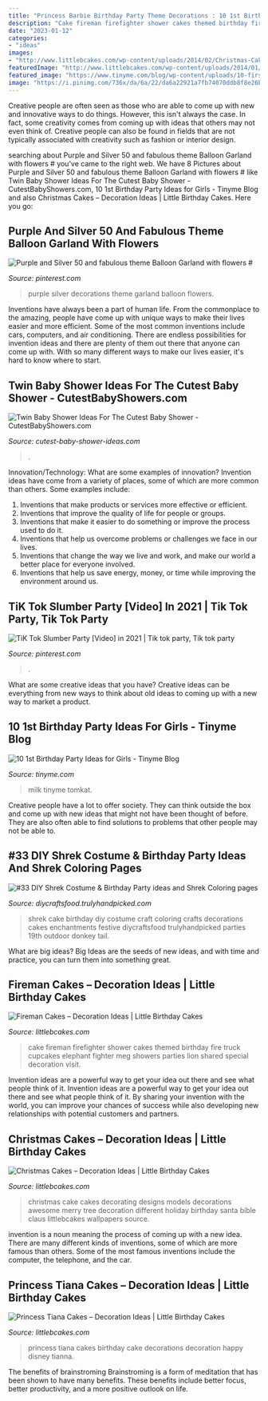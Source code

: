 ```yaml
---
title: "Princess Barbie Birthday Party Theme Decorations : 10 1st Birthday Party Ideas For Girls"
description: "Cake fireman firefighter shower cakes themed birthday fire truck cupcakes elephant fighter meg showers parties lion shared special decoration visit"
date: "2023-01-12"
categories:
- "ideas"
images:
- "http://www.littlebcakes.com/wp-content/uploads/2014/02/Christmas-Cake-Ideas-1024x936.jpg"
featuredImage: "http://www.littlebcakes.com/wp-content/uploads/2014/01/Princess-Tiana-Cake-Decorations.jpg"
featured_image: "https://www.tinyme.com/blog/wp-content/uploads/10-first-birthday-party-ideas-for-girls/10-First-Birthday-Party-Ideas-for-Girls-8.jpg"
image: "https://i.pinimg.com/736x/da/6a/22/da6a22921a7fb74070ddb8f8e26b7318.jpg"
---
```



Creative people are often seen as those who are able to come up with new and innovative ways to do things. However, this isn't always the case. In fact, some creativity comes from coming up with ideas that others may not even think of. Creative people can also be found in fields that are not typically associated with creativity such as fashion or interior design.

	

		
searching about Purple and Silver 50 and fabulous theme Balloon Garland with flowers # you've came to the right web. We have 8 Pictures about Purple and Silver 50 and fabulous theme Balloon Garland with flowers # like Twin Baby Shower Ideas For The Cutest Baby Shower - CutestBabyShowers.com, 10 1st Birthday Party Ideas for Girls - Tinyme Blog and also Christmas Cakes – Decoration Ideas | Little Birthday Cakes. Here you go:
		
    
## Purple And Silver 50 And Fabulous Theme Balloon Garland With Flowers #

<img loading=lazy src="https://i.pinimg.com/736x/37/49/9e/37499e868958c8c9f590cac789ddc71c.jpg" onerror="this.onerror=null;this.src='https://tse4.mm.bing.net/th?id=OIP.3fQM-ArqizMgOhGCUChqpgHaJ3&amp;pid=15.1';" alt="Purple and Silver 50 and fabulous theme Balloon Garland with flowers #">

_Source: pinterest.com_

>purple silver decorations theme garland balloon flowers. 

	

Inventions have always been a part of human life. From the commonplace to the amazing, people have come up with unique ways to make their lives easier and more efficient. Some of the most common inventions include cars, computers, and air conditioning. There are endless possibilities for invention ideas and there are plenty of them out there that anyone can come up with. With so many different ways to make our lives easier, it's hard to know where to start.

    
## Twin Baby Shower Ideas For The Cutest Baby Shower - CutestBabyShowers.com

<img loading=lazy src="https://www.cutest-baby-shower-ideas.com/images/twinballoons.jpg" onerror="this.onerror=null;this.src='https://tse1.mm.bing.net/th?id=OIP.V2K2CiONR4uMhyGHaynYRgHaLH&amp;pid=15.1';" alt="Twin Baby Shower Ideas For The Cutest Baby Shower - CutestBabyShowers.com">

_Source: cutest-baby-shower-ideas.com_

>. 

	

Innovation/Technology: What are some examples of innovation?
Invention ideas have come from a variety of places, some of which are more common than others. Some examples include:
1. Inventions that make products or services more effective or efficient. 
2. Inventions that improve the quality of life for people or groups. 
3. Inventions that make it easier to do something or improve the process used to do it. 
4. Inventions that help us overcome problems or challenges we face in our lives. 
5. Inventions that change the way we live and work, and make our world a better place for everyone involved. 
6. Inventions that help us save energy, money, or time while improving the environment around us.

    
## TiK Tok Slumber Party [Video] In 2021 | Tik Tok Party, Tik Tok Party

<img loading=lazy src="https://i.pinimg.com/736x/da/6a/22/da6a22921a7fb74070ddb8f8e26b7318.jpg" onerror="this.onerror=null;this.src='https://tse2.mm.bing.net/th?id=OIP.zY0G0_Mq7MJvIklD91-s7wHaNK&amp;pid=15.1';" alt="TiK Tok Slumber Party [Video] in 2021 | Tik tok party, Tik tok party">

_Source: pinterest.com_

>. 

	

What are some creative ideas that you have?
Creative ideas can be everything from new ways to think about old ideas to coming up with a new way to market a product.

    
## 10 1st Birthday Party Ideas For Girls - Tinyme Blog

<img loading=lazy src="https://www.tinyme.com/blog/wp-content/uploads/10-first-birthday-party-ideas-for-girls/10-First-Birthday-Party-Ideas-for-Girls-8.jpg" onerror="this.onerror=null;this.src='https://tse4.mm.bing.net/th?id=OIP.VpCGWSmRzk9VFnfne6DS-wHaLH&amp;pid=15.1';" alt="10 1st Birthday Party Ideas for Girls - Tinyme Blog">

_Source: tinyme.com_

>milk tinyme tomkat. 

	

Creative people have a lot to offer society. They can think outside the box and come up with new ideas that might not have been thought of before. They are also often able to find solutions to problems that other people may not be able to.

    
## #33 DIY Shrek Costume &amp; Birthday Party Ideas And Shrek Coloring Pages

<img loading=lazy src="https://diycraftsfood.trulyhandpicked.com/wp-content/uploads/2016/07/Shrek-Party-Idea_ce.jpg" onerror="this.onerror=null;this.src='https://tse4.mm.bing.net/th?id=OIP.faPV56EicJDY4u4JxAbqfgHaJ3&amp;pid=15.1';" alt="#33 DIY Shrek Costume &amp; Birthday Party ideas and Shrek Coloring pages">

_Source: diycraftsfood.trulyhandpicked.com_

>shrek cake birthday diy costume craft coloring crafts decorations cakes enchantments festive diycraftsfood trulyhandpicked parties 19th outdoor donkey tail. 

	

What are big ideas?
Big Ideas are the seeds of new ideas, and with time and practice, you can turn them into something great.

    
## Fireman Cakes – Decoration Ideas | Little Birthday Cakes

<img loading=lazy src="http://www.littlebcakes.com/wp-content/uploads/2014/05/Fireman-Cake.jpg" onerror="this.onerror=null;this.src='https://tse3.mm.bing.net/th?id=OIP.0eRVnTWoklnviyB3D4rPnQHaLK&amp;pid=15.1';" alt="Fireman Cakes – Decoration Ideas | Little Birthday Cakes">

_Source: littlebcakes.com_

>cake fireman firefighter shower cakes themed birthday fire truck cupcakes elephant fighter meg showers parties lion shared special decoration visit. 

	

Invention ideas are a powerful way to get your idea out there and see what people think of it.
Invention ideas are a powerful way to get your idea out there and see what people think of it. By sharing your invention with the world, you can improve your chances of success while also developing new relationships with potential customers and partners.

    
## Christmas Cakes – Decoration Ideas | Little Birthday Cakes

<img loading=lazy src="http://www.littlebcakes.com/wp-content/uploads/2014/02/Christmas-Cake-Ideas-1024x936.jpg" onerror="this.onerror=null;this.src='https://tse3.mm.bing.net/th?id=OIP.q6FWFYU8k1tmgy_gy14ptAHaGx&amp;pid=15.1';" alt="Christmas Cakes – Decoration Ideas | Little Birthday Cakes">

_Source: littlebcakes.com_

>christmas cake cakes decorating designs models decorations awesome merry tree decoration different holiday birthday santa bible claus littlebcakes wallpapers source. 

	

invention is a noun meaning the process of coming up with a new idea. There are many different kinds of inventions, some of which are more famous than others. Some of the most famous inventions include the computer, the telephone, and the car.

    
## Princess Tiana Cakes – Decoration Ideas | Little Birthday Cakes

<img loading=lazy src="http://www.littlebcakes.com/wp-content/uploads/2014/01/Princess-Tiana-Cake-Decorations.jpg" onerror="this.onerror=null;this.src='https://tse3.mm.bing.net/th?id=OIP.gtGxmQkgd_ObSYBWJpchFAHaLG&amp;pid=15.1';" alt="Princess Tiana Cakes – Decoration Ideas | Little Birthday Cakes">

_Source: littlebcakes.com_

>princess tiana cakes birthday cake decorations decoration happy disney tianna. 

	

The benefits of brainstroming
Brainstroming is a form of meditation that has been shown to have many benefits. These benefits include better focus, better productivity, and a more positive outlook on life.

